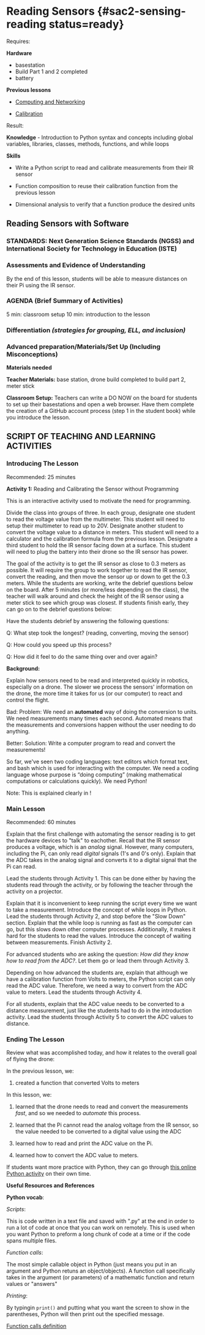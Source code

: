 # Reading Sensors {#sac2-sensing-reading status=ready}

<div class='requirements' markdown='1'>

Requires:

**Hardware**
- basestation
- Build Part 1 and 2 completed
- battery

**Previous lessons**
- [Computing and Networking](#part:computing)

- [Calibration](#sac2-sensing-calibration)

Result:

**Knowledge** - Introduction to Python syntax and concepts including global variables, libraries, classes, methods, functions, and while loops

**Skills**
- Write a Python script to read and calibrate measurements from their IR sensor

- Function composition to reuse their calibration function from the previous lesson

- Dimensional analysis to verify that a function produce the desired units

</div>

## Reading Sensors with Software


### STANDARDS: Next Generation Science Standards (NGSS) and International Society for Technology in Education (ISTE)



### Assessments and Evidence of Understanding

By the end of this lesson, students will be able to measure distances on their Pi using the IR sensor.


### AGENDA (Brief Summary of Activities)
5 min: classroom setup
10 min: introduction to the lesson




### Differentiation _(strategies for grouping, ELL, and inclusion)_


### Advanced preparation/Materials/Set Up (Including Misconceptions)

**Materials needed**

**Teacher Materials:** base station, drone build completed to build part 2, meter stick

**Classroom Setup:** Teachers can write a DO NOW on the board for students to set up their basestations and open a web browser. Have them complete the creation of a GitHub account process (step 1 in the student book) while you introduce the lesson.


## SCRIPT OF TEACHING AND LEARNING ACTIVITIES


### Introducing The Lesson

Recommended: 25 minutes

**Activity 1:** Reading and Calibrating the Sensor without Programming

This is an interactive activity used to motivate the need for programming.

Divide the class into groups of three. In each group, designate one student to read the voltage value from the multimeter. This student will need to setup their multimeter to read up to 20V. Designate another student to convert the voltage value to a distance in meters. This student will need to a calculator and the calibration formula from the previous lesson. Designate a third student to hold the IR sensor facing down at a surface. This student will need to plug the battery into their drone so the IR sensor has power.

The goal of the activity is to get the IR sensor as close to 0.3 meters as possible. It will require the group to work together to read the IR sensor, convert the reading, and then move the sensor up or down to get the 0.3 meters. While the students are working, write the debrief questions below on the board. After 5 minutes (or more/less depending on the class), the teacher will walk around and check the height of the IR sensor using a meter stick to see which group was closest. If students finish early, they can go on to the debrief questions below:

Have the students debrief by answering the following questions:

Q: What step took the longest? (reading, converting, moving the sensor)

Q: How could you speed up this process?

Q: How did it feel to do the same thing over and over again?

**Background:**

Explain how sensors need to be read and interpreted quickly in robotics, especially on a drone. The slower we process the sensors' information on the drone, the more time it takes for us (or our computer) to react and control the flight.

Bad: Problem: We need an **automated** way of doing the conversion to units. We need measurements many times each second. Automated means that the measurements and conversions happen without the user needing to do anything.

Better: Solution: Write a computer program to read and convert the measurements!

So far, we've seen two coding languages: text editors which format text, and bash which is used for interacting with the computer. We need a coding language whose purpose is “doing computing” (making mathematical computations or calculations quickly). We need Python!


Note: This is explained clearly in !


### Main Lesson

Recommended: 60 minutes

Explain that the first challenge with automating the sensor reading is to get the hardware devices to "talk" to eachother. Recall that the IR sensor produces a voltage, which is an *analog* signal. However, many computers, including the Pi, can only read *digital* signals (1's and 0's only). Explain that the ADC takes in the analog signal and converts it to a digital signal that the Pi can read.

Lead the students through Activity 1. This can be done either by having the students read through the activity, or by following the teacher through the activity on a projector.

Explain that it is inconvenient to keep running the script every time we want to take a measurement. Introduce the concept of while loops in Python. Lead the students through Activity 2, and stop before the "Slow Down" section. Explain that the while loop is running as fast as the computer can go, but this slows down other computer processes. Additionally, it makes it hard for the students to read the values. Introduce the concept of waiting between measurements. Finish Activity 2.

For advanced students who are asking the question: *How did they know how to read from the ADC?*. Let them go or lead them through Activity 3.

Depending on how advanced the students are, explain that although we have a calibration function from Volts to meters, the Python script can only read the ADC value. Therefore, we need a way to convert from the ADC value to meters. Lead the students through Activity 4.

For all students, explain that the ADC value needs to be converted to a distance measurement, just like the students had to do in the introduction activity. Lead the students through Activity 5 to convert the ADC values to distance.


### Ending The Lesson

Review what was accomplished today, and how it relates to the overall goal of flying the drone:

In the previous lesson, we:

1. created a function that converted Volts to meters

In this lesson, we:

1. learned that the drone needs to read and convert the measurements *fast*, and so we needed to *automate* this process.

1. learned that the Pi cannot read the analog voltage from the IR sensor, so the value needed to be converted to a digital value using the ADC

1. learned how to read and print the ADC value on the Pi.

1. learned how to convert the ADC value to meters.


If students want more practice with Python, they can go through [this online Python activity](https://cscircles.cemc.uwaterloo.ca) on their own time.


**Useful Resources and References**

**Python vocab**:

_Scripts_:

This is code written in a text file and saved with ".py" at the end in order to run a lot of code at once that you can work on remotely. This is used when you want Python to preform a long chunk of code at a time or if the code spans multiple files.  

_Function calls_:

The most simple callable object in Python (just means you put in an argument and Python retuns an object/objects). A function call specifically takes in the argument (or parameters) of a mathematic function and return values or "answers"

_Printing_:

<div class='example-usage' markdown="1">

By typingin `print()` and putting what you want the screen to show in the parentheses, Python will then print out the specified message.

</div>


[Function calls definition](https://en.wikibooks.org/wiki/Python_Programming/Functions#:~:text=6%20External%20Links-,Function%20Calls,classes%20or%20certain%20class%20instances.)
